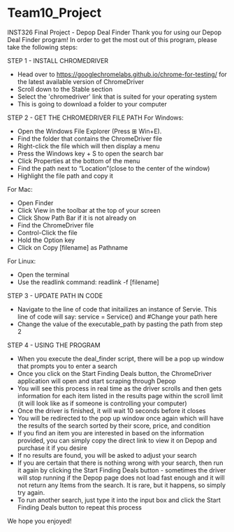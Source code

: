 # Team10_Project
INST326 Final Project - Depop Deal Finder
Thank you for using our Depop Deal Finder program!
In order to get the most out of this program, please take the following steps:

STEP 1 - INSTALL CHROMEDRIVER
- Head over to https://googlechromelabs.github.io/chrome-for-testing/ for 
the latest available version of ChromeDriver 
- Scroll down to the Stable section
- Select the 'chromedriver' link that is suited for your operating system
- This is going to download a folder to your computer

STEP 2 - GET THE CHROMEDRIVER FILE PATH 
For Windows:
- Open the Windows File Explorer (Press ⊞ Win+E).
- Find the folder that contains the ChromeDriver file
- Right-click the file which will then display a menu
- Press the Windows key + S to open the search bar
- Click Properties at the bottom of the menu
- Find the path next to “Location”(close to the center of the window)
- Highlight the file path and copy it 

For Mac: 
- Open Finder
- Click View in the toolbar at the top of your screen
- Click Show Path Bar if it is not already on
- Find the ChromeDriver file
- Control-Click the file
- Hold the Option key
- Click on Copy [filename] as Pathname

For Linux:
- Open the terminal
- Use the readlink command: readlink -f [filename]

STEP 3 -  UPDATE PATH IN CODE
-  Navigate to the line of code that initailizes an instance of Servie. This 
line of code will say: service = Service() and #Change your path here
- Change the value of the executable_path by pasting the path from step 2

STEP 4 - USING THE PROGRAM
- When you execute the deal_finder script, there will be a pop up window
that prompts you to enter a search
- Once you click on the Start Finding Deals button, the ChromeDriver application
will open and start scraping through Depop
- You will see this process in real time as the driver scrolls and then gets 
information for each item listed in the results page within the scroll limit
(it will look like as if someone is controlling your computer)
- Once the driver is finished, it will wait 10 seconds before it closes
- You will be redirected to the pop up window once again which will have the 
results of the search sorted by their score, price, and condition 
- If you find an item you are interested in based on the information provided,
you can simply copy the direct link to view it on Depop and purchase it if you
desire
- If no results are found, you will be asked to adjust your search
- If you are certain that there is nothing wrong with your search, then run it
again by clicking the Start Finding Deals button - sometimes the driver will
stop running if the Depop page does not load fast enough and it will not return
any Items from the search. It is rare, but it happens, so simply try again.
- To run another search, just type it into the input box and click the 
Start Finding Deals button to repeat this process

We hope you enjoyed!